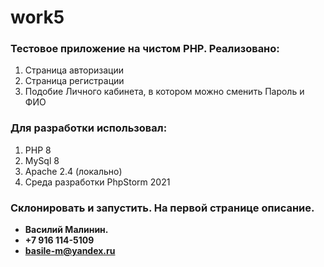 # work5
### Тестовое приложение на чистом PHP. Реализовано:
1. Страница авторизации
2. Страница регистрации
3. Подобие Личного кабинета, в котором можно сменить Пароль и ФИО

### Для разработки использовал:
1. PHP 8
2. MySql 8
3. Apache 2.4 (локально)
4. Среда разработки PhpStorm 2021

### Склонировать и запустить. На первой странице описание.

    
- **Василий Малинин.**
- **+7 916 114-5109**
- **basile-m@yandex.ru**
